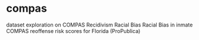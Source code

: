 # compas
dataset exploration on COMPAS Recidivism Racial Bias Racial Bias in inmate COMPAS reoffense risk scores for Florida (ProPublica)
